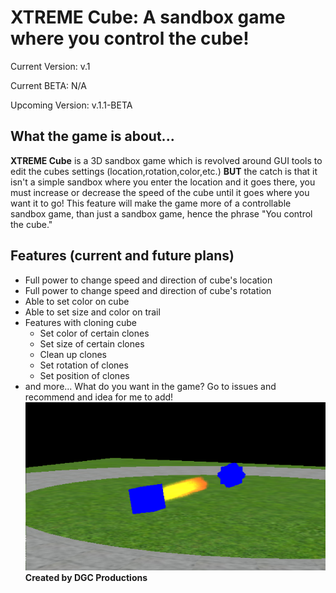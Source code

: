 # **XTREME Cube:** A sandbox game where you control the cube!

Current Version: v.1

Current BETA: N/A

Upcoming Version: v.1.1-BETA

## **What the game is about...**

**XTREME Cube** is a 3D sandbox game which is revolved around GUI tools to edit the cubes settings (location,rotation,color,etc.) **BUT** the catch is that it isn't a simple sandbox where you enter the location and it goes there, you must increase or decrease the speed of the cube until it goes where you want it to go! This feature will make the game more of a controllable sandbox game, than just a sandbox game, hence the phrase "You control the cube."

## **Features (current and future plans)**
- Full power to change speed and direction of cube's location
- Full power to change speed and direction of cube's rotation
- Able to set color on cube
- Able to set size and color on trail
- Features with cloning cube
  - Set color of certain clones
  - Set size of certain clones
  - Clean up clones
  - Set rotation of clones
  - Set position of clones
 - and more... What do you want in the game? Go to issues and recommend and idea for me to add!
 ![alt text](https://raw.githubusercontent.com/DGCProductions/XTREME-Cube/master/photo1.png)
 **Created by DGC Productions**
 
